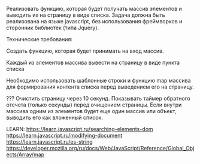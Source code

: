 Реализовать функцию, которая будет получать массив элементов и выводить их на страницу в виде списка. Задача должна быть реализована на языке javascript, без использования фреймворков и сторонник библиотек (типа Jquery).

Технические требования:


Создать функцию, которая будет принимать на вход массив.


Каждый из элементов массива вывести на страницу в виде пункта списка


Необходимо использовать шаблонные строки и функцию map массива для формирования контента списка перед выведением его на страницу.

??? Очистить страницу через 10 секунд. Показывать таймер обратного отсчета (только секунды) перед очищением страницы.
Если внутри массива одним из элементов будет еще один массив или объект, выводить его как вложенный список.

LEARN: 
https://learn.javascript.ru/searching-elements-dom
https://learn.javascript.ru/modifying-document
https://learn.javascript.ru/es-string
https://developer.mozilla.org/ru/docs/Web/JavaScript/Reference/Global_Objects/Array/map